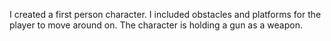 I created a first person character.  I included obstacles and platforms for the player to move around on.  The character is holding a gun as a weapon.
